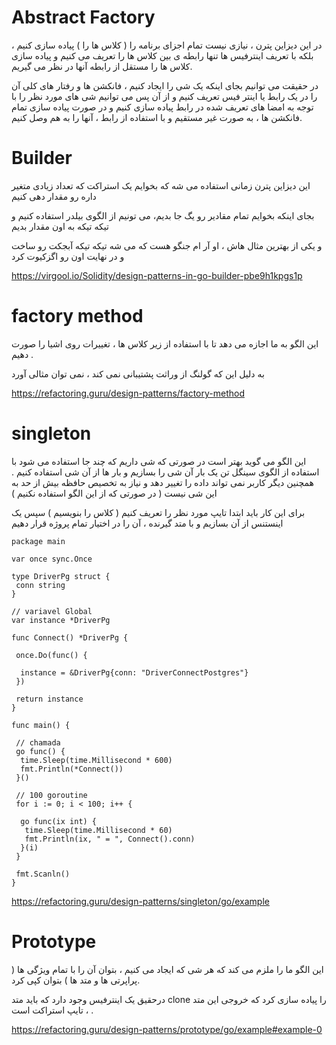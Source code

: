 # Abstract Factory

در این دیزاین پترن ، نیازی نیست تمام اجزای برنامه را ( کلاس ها را ) پیاده سازی کنیم ، بلکه با تعریف اینترفیس ها تنها رابطه ی بین کلاس ها را تعریف می کنیم و پیاده سازی کلاس ها را مستقل از رابطه آنها در نظر می گیریم. 

در حقیقت می توانیم بجای اینکه یک شی را ایجاد کنیم ، فانکشن ها و رفتار های کلی آن را در یک رابط یا اینتر فیس تعریف کنیم و از آن پس می توانیم شی های مورد نظر را با توجه به امضا های تعریف شده در رابط پیاده سازی کنیم و در صورت پیاده سازی تمام فانکشن ها ، به صورت غیر مستقیم و با استفاده از رابط ، آنها را به هم وصل کنیم. 


# Builder

این دیزاین پترن زمانی استفاده می شه که بخوایم یک استراکت که تعداد زیادی متغیر داره رو مقدار دهی کنیم

بجای اینکه بخوایم تمام مقادیر رو یگ جا بدیم، می تونیم از الگوی بیلدر استفاده کنیم و تیکه تیکه به اون مقدار بدیم

و یکی از بهترین مثال هاش ، او آر ام جنگو هست که می شه تیکه تیکه آبجکت رو ساخت و در نهایت اون رو اگزکیوت کرد

https://virgool.io/Solidity/design-patterns-in-go-builder-pbe9h1kpgs1p

# factory method

 این الگو به ما اجازه می دهد تا با استفاده از زیر کلاس ها ، تغییرات روی اشیا را صورت دهیم .
 
 به دلیل این که گولنگ از وراثت پشتیبانی نمی کند ، نمی توان مثالی آورد

https://refactoring.guru/design-patterns/factory-method


# singleton

این الگو می گوید بهتر است در صورتی که شی داریم که چند جا استفاده می شود با استفاده از الگوی سینگل تن یک بار آن شی را بسازیم و بار ها از آن شی استفاده کنیم .
همچنین دیگر کاربر نمی تواند داده را تغییر دهد و نیاز به تخصیص حافظه بیش از حد به این شی نیست ( در صورتی که از این الگو استفاده نکنیم )

برای این کار باید ابتدا تایپ مورد نظر را تعریف کنیم ( کلاس را بنویسیم ) سپس یک اینستنس از آن بسازیم و با متد گیرنده ، آن را در اختیار تمام پروژه قرار دهیم
    
    
    package main

    var once sync.Once

    type DriverPg struct {
     conn string
    }

    // variavel Global
    var instance *DriverPg

    func Connect() *DriverPg {

     once.Do(func() {

      instance = &DriverPg{conn: "DriverConnectPostgres"}
     })

     return instance
    }

    func main() {

     // chamada
     go func() {
      time.Sleep(time.Millisecond * 600)
      fmt.Println(*Connect())
     }()

     // 100 goroutine
     for i := 0; i < 100; i++ {

      go func(ix int) {
       time.Sleep(time.Millisecond * 60)
       fmt.Println(ix, " = ", Connect().conn)
      }(i)
     }

     fmt.Scanln()
    }


https://refactoring.guru/design-patterns/singleton/go/example

# Prototype

این الگو ما را ملزم می کند که هر شی که ایجاد می کنیم ، بتوان آن را با تمام ویژگی ها ( پراپرتی ها و متد ها ) بتوان کپی کرد.

درحقیق یک اینترفیس وجود دارد که باید متد  clone را پیاده سازی کرد که خروجی این متد ، تایپ استراکت است .

https://refactoring.guru/design-patterns/prototype/go/example#example-0
